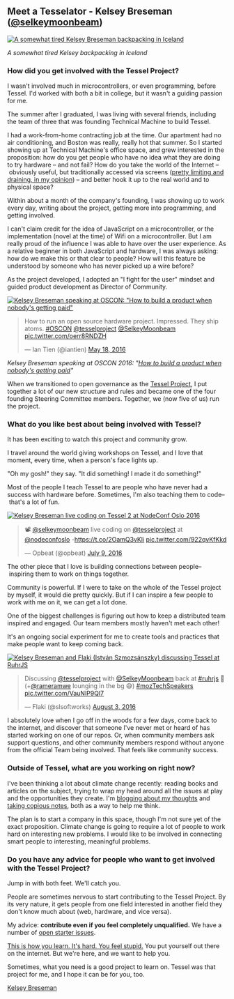 ## Meet a Tesselator - Kelsey Breseman ([@selkeymoonbeam](https://twitter.com/selkeymoonbeam))

[![A somewhat tired Kelsey Breseman backpacking in Iceland](https://scontent-sjc2-1.cdninstagram.com/t51.2885-15/s750x750/sh0.08/e35/13712214_1787472584831211_2137166079_n.jpg?ig_cache_key=MTMwNTIyODMyMzI4MjE3Mjk0NQ%3D%3D.2)](https://www.instagram.com/p/BIdGj6gAzwR/?taken-by=kooshtakah)

*A somewhat tired Kelsey backpacking in Iceland*

### How did you get involved with the Tessel Project?

I wasn't involved much in microcontrollers, or even programming, before Tessel. I'd worked with both a bit in college, but it wasn't a guiding passion for me.

The summer after I graduated, I was living with several friends, including the team of three that was founding Technical Machine to build Tessel.

I had a work-from-home contracting job at the time. Our apartment had no air conditioning, and Boston was really, really hot that summer. So I started showing up at Technical Machine's office space, and grew interested in the proposition: how do you get people who have no idea what they are doing to try hardware – and not fail? How do you take the world of the Internet – obviously useful, but traditionally accessed via screens ([pretty limiting and draining, in my opinion](https://www.youtube.com/watch?v=LdATa51ejgM)) – and better hook it up to the real world and to physical space?

Within about a month of the company's founding, I was showing up to work every day, writing about the project, getting more into programming, and getting involved.

I can't claim credit for the idea of JavaScript on a microcontroller, or the implementation (novel at the time) of Wifi on a microcontroller. But I am really proud of the influence I was able to have over the user experience. As a relative beginner in both JavaScript and hardware, I was always asking: how do we make this or that clear to people? How will this feature be understood by someone who has never picked up a wire before?

As the project developed, I adopted an "I fight for the user" mindset and guided product development as Director of Community.

[![Kelsey Breseman speaking at OSCON: "How to build a product when nobody's getting paid"](https://pbs.twimg.com/media/CiwzrmBUgAIQPoR.jpg)](https://twitter.com/iantien/status/733017667737542656)
<blockquote class="twitter-tweet" data-lang="en"><p lang="en" dir="ltr">How to run an open source hardware project. Impressed. They ship atoms. <a href="https://twitter.com/hashtag/OSCON?src=hash">#OSCON</a> <a href="https://twitter.com/tesselproject">@tesselproject</a> <a href="https://twitter.com/SelkeyMoonbeam">@SelkeyMoonbeam</a> <a href="https://t.co/oerr8RNDZH">pic.twitter.com/oerr8RNDZH</a></p>&mdash; Ian Tien (@iantien) <a href="https://twitter.com/iantien/status/733017667737542656">May 18, 2016</a></blockquote>
<script async src="//platform.twitter.com/widgets.js" charset="utf-8"></script>

*Kelsey Breseman speaking at OSCON 2016: "[How to build a product when nobody's getting paid](https://docs.google.com/presentation/d/1HQeZ4RD5dA-HyaxYqidEh0_l8ninvsoEdui5RW42-yQ/edit?usp=sharing)"*

When we transitioned to open governance as the [Tessel Project](https://github.com/tessel/project), I put together a lot of our new structure and rules and became one of the four founding Steering Committee members. Together, we (now five of us) run the project.


### What do you like best about being involved with Tessel?

It has been exciting to watch this project and community grow.

I travel around the world giving workshops on Tessel, and I love that moment, every time, when a person's face lights up.

"Oh my gosh!" they say. "It did something! I made it do something!"

Most of the people I teach Tessel to are people who have never had a success with hardware before. Sometimes, I'm also teaching them to code– that's a lot of fun.

[![Kelsey Breseman live coding on Tessel 2 at NodeConf Oslo 2016](https://pbs.twimg.com/media/Cm6xVJmWcAAImg7.jpg)](https://twitter.com/opbeat/status/751733168500334592/photo/1)
<blockquote class="twitter-tweet" data-lang="en"><p lang="en" dir="ltr">📽 <a href="https://twitter.com/SelkeyMoonbeam">@selkeymoonbeam</a> live coding on <a href="https://twitter.com/tesselproject">@tesselproject</a> at <a href="https://twitter.com/nodeconfoslo">@nodeconfoslo</a> -<a href="https://t.co/2OamQ3vKli">https://t.co/2OamQ3vKli</a> <a href="https://t.co/922qvKfKkd">pic.twitter.com/922qvKfKkd</a></p>&mdash; Opbeat (@opbeat) <a href="https://twitter.com/opbeat/status/751733168500334592">July 9, 2016</a></blockquote>
<script async src="//platform.twitter.com/widgets.js" charset="utf-8"></script>

The other piece that I love is building connections between people– inspiring them to work on things together.

Community is powerful. If I were to take on the whole of the Tessel project by myself, it would die pretty quickly. But if I can inspire a few people to work with me on it, we can get a lot done.

One of the biggest challenges is figuring out how to keep a distributed team inspired and engaged. Our team members mostly haven't met each other!

It's an ongoing social experiment for me to create tools and practices that make people want to keep coming back.

[![Kelsey Breseman and Flaki (István Szmozsánszky) discussing Tessel at RuhrJS](https://pbs.twimg.com/media/Co7RWviWIAAzUvt.jpg)](https://twitter.com/slsoftworks/status/760776800339451904/photo/1)
<blockquote class="twitter-tweet" data-lang="en"><p lang="en" dir="ltr">Discussing <a href="https://twitter.com/tesselproject">@tesselproject</a> with <a href="https://twitter.com/SelkeyMoonbeam">@SelkeyMoonbeam</a> back at <a href="https://twitter.com/hashtag/ruhrjs?src=hash">#ruhrjs</a> 🦄<br>(+<a href="https://twitter.com/rameramwe">@rameramwe</a> lounging in the bg 😅) <a href="https://twitter.com/hashtag/mozTechSpeakers?src=hash">#mozTechSpeakers</a> <a href="https://t.co/VauNlP9QI7">pic.twitter.com/VauNlP9QI7</a></p>&mdash; Flaki (@slsoftworks) <a href="https://twitter.com/slsoftworks/status/760776800339451904">August 3, 2016</a></blockquote>
<script async src="//platform.twitter.com/widgets.js" charset="utf-8"></script>

I absolutely love when I go off in the woods for a few days, come back to the internet, and discover that someone I've never met or heard of has started working on one of our repos. Or, when community members ask support questions, and other community members respond without anyone from the official Team being involved. That feels like community success.


### Outside of Tessel, what are you working on right now?

I've been thinking a lot about climate change recently: reading books and articles on the subject, trying to wrap my head around all the issues at play and the opportunities they create. I'm [blogging about my thoughts](http://meaninglite.tumblr.com/) and [taking copious notes](https://frijol.gitbooks.io/climate-change/content/), both as a way to help me think.

The plan is to start a company in this space, though I'm not sure yet of the exact proposition. Climate change is going to require a lot of people to work hard on interesting new problems. I would like to be involved in connecting smart people to interesting, meaningful problems.

### Do you have any advice for people who want to get involved with the Tessel Project?

Jump in with both feet. We'll catch you.

People are sometimes nervous to start contributing to the Tessel Project. By its very nature, it gets people from one field interested in another field they don't know much about (web, hardware, and vice versa).

My advice: **contribute even if you feel completely unqualified.** We have a number of [open starter issues](https://github.com/tessel/t2-cli/issues?q=is%3Aopen+is%3Aissue+label%3Acontribution-starter).

[This is how you learn. It's hard. You feel stupid.](https://medium.com/@SelkeyMoonbeam/theres-this-weird-thing-about-programming-aac366676f16#.yjcfixfrb) You put yourself out there on the internet. But we're here, and we want to help you.

Sometimes, what you need is a good project to learn on. Tessel was that project for me, and I hope it can be for you, too.

[Kelsey Breseman](//twitter.com/selkeymoonbeam)
